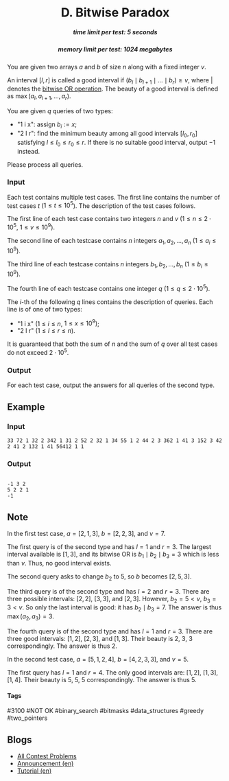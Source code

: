 <h1 style='text-align: center;'> D. Bitwise Paradox</h1>

<h5 style='text-align: center;'>time limit per test: 5 seconds</h5>
<h5 style='text-align: center;'>memory limit per test: 1024 megabytes</h5>

You are given two arrays $a$ and $b$ of size $n$ along with a fixed integer $v$.

An interval $[l, r]$ is called a good interval if $(b_l \mid b_{l+1} \mid \ldots \mid b_r) \ge v$, where $|$ denotes the [bitwise OR operation](https://en.wikipedia.org/wiki/Bitwise_operation#OR). The beauty of a good interval is defined as $\max(a_l, a_{l+1}, \ldots, a_r)$.

You are given $q$ queries of two types:

* "1 i x": assign $b_i := x$;
* "2 l r": find the minimum beauty among all good intervals $[l_0,r_0]$ satisfying $l \le l_0 \le r_0 \le r$. If there is no suitable good interval, output $-1$ instead.

Please process all queries.

### Input

Each test contains multiple test cases. The first line contains the number of test cases $t$ ($1 \le t \le 10^5$). The description of the test cases follows.

The first line of each test case contains two integers $n$ and $v$ ($1 \le n \le 2 \cdot 10^5$, $1 \le v \le 10^9$).

The second line of each testcase contains $n$ integers $a_1, a_2, \ldots, a_n$ ($1 \le a_i \le 10^9$).

The third line of each testcase contains $n$ integers $b_1, b_2, \ldots, b_n$ ($1 \le b_i \le 10^9$).

The fourth line of each testcase contains one integer $q$ ($1 \le q \le 2 \cdot 10^5$).

The $i$-th of the following $q$ lines contains the description of queries. Each line is of one of two types:

* "1 i x" ($1 \le i \le n$, $1 \le x \le 10^9)$;
* "2 l r" ($1 \le l \le r \le n$).

It is guaranteed that both the sum of $n$ and the sum of $q$ over all test cases do not exceed $2 \cdot 10^5$.

### Output

For each test case, output the answers for all queries of the second type.

## Example

### Input


```text
33 72 1 32 2 342 1 31 2 52 2 32 1 34 55 1 2 44 2 3 362 1 41 3 152 3 42 2 41 2 132 1 41 56412 1 1
```
### Output

```text

-1 3 2 
5 2 2 1 
-1 

```
## Note

In the first test case, $a = [2, 1, 3]$, $b = [2, 2, 3]$, and $v = 7$.

The first query is of the second type and has $l = 1$ and $r = 3$. The largest interval available is $[1, 3]$, and its bitwise OR is $b_1 \mid b_2 \mid b_3 = 3$ which is less than $v$. Thus, no good interval exists.

The second query asks to change $b_2$ to $5$, so $b$ becomes $[2, 5, 3]$.

The third query is of the second type and has $l = 2$ and $r = 3$. There are three possible intervals: $[2, 2]$, $[3, 3]$, and $[2, 3]$. However, $b_2 = 5 < v$, $b_3 = 3 < v$. So only the last interval is good: it has $b_2 \mid b_3 = 7$. The answer is thus $\max(a_2, a_3) = 3$.

The fourth query is of the second type and has $l = 1$ and $r = 3$. There are three good intervals: $[1, 2]$, $[2, 3]$, and $[1, 3]$. Their beauty is $2$, $3$, $3$ correspondingly. The answer is thus $2$.

In the second test case, $a = [5, 1, 2, 4]$, $b = [4, 2, 3, 3]$, and $v = 5$.

The first query has $l = 1$ and $r = 4$. The only good intervals are: $[1, 2]$, $[1, 3]$, $[1, 4]$. Their beauty is $5$, $5$, $5$ correspondingly. The answer is thus $5$.



#### Tags 

#3100 #NOT OK #binary_search #bitmasks #data_structures #greedy #two_pointers 

## Blogs
- [All Contest Problems](../Codeforces_Round_930_(Div._1).md)
- [Announcement (en)](../blogs/Announcement_(en).md)
- [Tutorial (en)](../blogs/Tutorial_(en).md)
